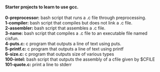 #### Starter projects to learn to use gcc.
**0-preprocessor:** bash script that runs a .c file through preprocessing.  
**1-compiler:** bash script that compiles but does not link a .c file.  
**2-assembler:** bash script that assembles a .c file.  
**3-name:** bash script that compiles a .c file to an executable file named cisfun.  
**4-puts.c:** c program that outputs a line of text using puts.  
**5-printf.c:** c program that outputs a line of text using printf  
**6-size.c:** c program that outputs size of various types  
**100-intel:** bash script that outputs the assembly of a cfile given by $CFILE  
**101-quote.c:** print a line to stderr  
